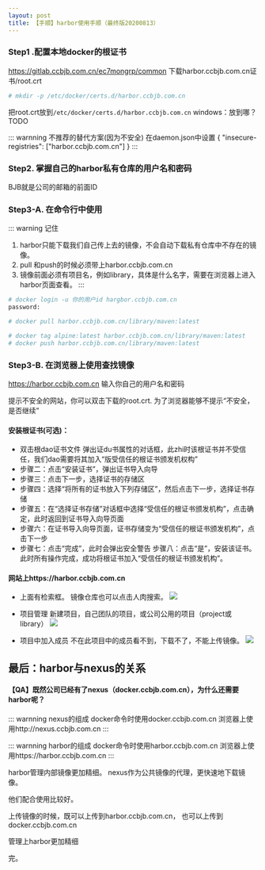 ```yaml
---
layout: post
title: 【手顺】harbor使用手顺（最终版20200813）
---
```


### Step1 .配置本地docker的根证书
https://gitlab.ccbjb.com.cn/ec7mongrp/common
下载harbor.ccbjb.com.cn证书/root.crt
```bash
# mkdir -p /etc/docker/certs.d/harbor.ccbjb.com.cn
```
把root.crt放到`/etc/docker/certs.d/harbor.ccbjb.com.cn`
windows：放到哪？TODO

::: warnning 不推荐的替代方案(因为不安全)
在daemon.json中设置
{
  "insecure-registries": ["harbor.ccbjb.com.cn"]
}
:::

### Step2. 掌握自己的harbor私有仓库的用户名和密码
BJB就是公司的邮箱的前面ID

### Step3-A. 在命令行中使用

::: warning 记住
 1. harbor只能下载我们自己传上去的镜像，不会自动下载私有仓库中不存在的镜像。
 2. pull 和push的时候必须带上harbor.ccbjb.com.cn
 3. 镜像前面必须有项目名，例如library，具体是什么名字，需要在浏览器上进入harbor页面查看。
:::

```bash
# docker login -u 你的用户id hargbor.ccbjb.com.cn
password:

# docker pull harbor.ccbjb.com.cn/library/maven:latest

# docker tag alpine:latest harbor.ccbjb.com.cn/library/maven:latest
# docker push harbor.ccbjb.com.cn/library/maven:latest
```


### Step3-B. 在浏览器上使用查找镜像
https://harbor.ccbjb.com.cn
输入你自己的用户名和密码

提示不安全的网站，你可以双击下载的root.crt.
为了浏览器能够不提示“不安全，是否继续”

#### 安装根证书(可选)：
- 双击根dao证书文件 弹出证du书属性的对话框，此zhi时该根证书并不受信任，我们dao需要将其加入“版受信任的根证书颁发机权构”
- 步骤二：点击“安装证书”，弹出证书导入向导
- 步骤三：点击下一步，选择证书的存储区
- 步骤四：选择“将所有的证书放入下列存储区”，然后点击下一步，选择证书存储
- 步骤五：在“选择证书存储”对话框中选择“受信任的根证书颁发机构”，点击确定，此时返回到证书导入向导页面
- 步骤六：在证书导入向导页面，证书存储变为“受信任的根证书颁发机构”，点击下一步
- 步骤七：点击“完成”，此时会弹出安全警告 步骤八：点击“是”，安装该证书。此时所有操作完成，成功将根证书加入“受信任的根证书颁发机构”。

#### 网站上https://harbor.ccbjb.com.cn
- 上面有检索框。
镜像仓库也可以点击人肉搜索。
![](/docs/images/2020-08-13-11-24-47.png)

- 项目管理
  新建项目，自己团队的项目，或公司公用的项目（project或library）
![](/docs/images/2020-08-13-11-38-37.png)

- 项目中加入成员
  不在此项目中的成员看不到，下载不了，不能上传镜像。
  ![](/docs/images/2020-08-13-11-39-25.png)


## 最后：harbor与nexus的关系

#### 【QA】既然公司已经有了nexus（docker.ccbjb.com.cn），为什么还需要harbor呢？

::: warnning nexus的组成
docker命令时使用docker.ccbjb.com.cn
浏览器上使用http://nexus.ccbjb.com.cn
:::

::: warnning harbor的组成
docker命令时使用harbor.ccbjb.com.cn
浏览器上使用https://harbor.ccbjb.com.cn
:::

harbor管理内部镜像更加精细。
nexus作为公共镜像的代理，更快速地下载镜像。

他们配合使用比较好。

上传镜像的时候，既可以上传到harbor.ccbjb.com.cn，
也可以上传到docker.ccbjb.com.cn

管理上harbor更加精细

完。


